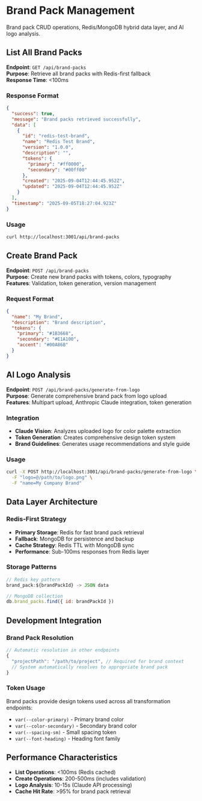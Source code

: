 # Brand Pack Management

Brand pack CRUD operations, Redis/MongoDB hybrid data layer, and AI logo analysis.

## List All Brand Packs

**Endpoint**: `GET /api/brand-packs`  
**Purpose**: Retrieve all brand packs with Redis-first fallback  
**Response Time**: <100ms

### Response Format

```json
{
  "success": true,
  "message": "Brand packs retrieved successfully",
  "data": [
    {
      "id": "redis-test-brand",
      "name": "Redis Test Brand",
      "version": "1.0.0",
      "description": "",
      "tokens": {
        "primary": "#ff0000",
        "secondary": "#00ff00"
      },
      "created": "2025-09-04T12:44:45.952Z",
      "updated": "2025-09-04T12:44:45.952Z"
    }
  ],
  "timestamp": "2025-09-05T18:27:04.923Z"
}
```

### Usage

```bash
curl http://localhost:3001/api/brand-packs
```

## Create Brand Pack

**Endpoint**: `POST /api/brand-packs`  
**Purpose**: Create new brand packs with tokens, colors, typography  
**Features**: Validation, token generation, version management

### Request Format

```json
{
  "name": "My Brand",
  "description": "Brand description",
  "tokens": {
    "primary": "#1B3668",
    "secondary": "#E1A100",
    "accent": "#00A86B"
  }
}
```

## AI Logo Analysis

**Endpoint**: `POST /api/brand-packs/generate-from-logo`  
**Purpose**: Generate comprehensive brand pack from logo upload  
**Features**: Multipart upload, Anthropic Claude integration, token generation

### Integration

- **Claude Vision**: Analyzes uploaded logo for color palette extraction
- **Token Generation**: Creates comprehensive design token system
- **Brand Guidelines**: Generates usage recommendations and style guide

### Usage

```bash
curl -X POST http://localhost:3001/api/brand-packs/generate-from-logo \
  -F "logo=@/path/to/logo.png" \
  -F "name=My Company Brand"
```

## Data Layer Architecture

### Redis-First Strategy

- **Primary Storage**: Redis for fast brand pack retrieval
- **Fallback**: MongoDB for persistence and backup
- **Cache Strategy**: Redis TTL with MongoDB sync
- **Performance**: Sub-100ms responses from Redis layer

### Storage Patterns

```javascript
// Redis key pattern
brand_pack:${brandPackId} -> JSON data

// MongoDB collection
db.brand_packs.find({ id: brandPackId })
```

## Development Integration

### Brand Pack Resolution

```javascript
// Automatic resolution in other endpoints
{
  "projectPath": "/path/to/project", // Required for brand context
  // System automatically resolves to appropriate brand pack
}
```

### Token Usage

Brand packs provide design tokens used across all transformation endpoints:

- `var(--color-primary)` - Primary brand color
- `var(--color-secondary)` - Secondary brand color
- `var(--spacing-sm)` - Small spacing token
- `var(--font-heading)` - Heading font family

## Performance Characteristics

- **List Operations**: <100ms (Redis cached)
- **Create Operations**: 200-500ms (includes validation)
- **Logo Analysis**: 10-15s (Claude API processing)
- **Cache Hit Rate**: >95% for brand pack retrieval
